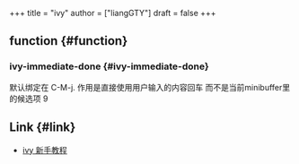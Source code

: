 +++
title = "ivy"
author = ["liangGTY"]
draft = false
+++

## function {#function}


### ivy-immediate-done {#ivy-immediate-done}

默认绑定在 C-M-j. 作用是直接使用用户输入的内容回车 而不是当前minibuffer里的候选项 9


## Link {#link}

-   [ivy 新手教程](https://emacs-china.org/t/ivy/12091)
